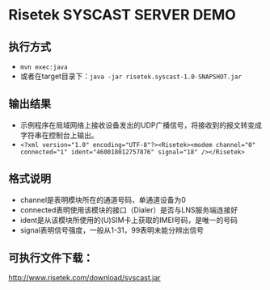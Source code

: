 # Risetek SYSCAST SERVER DEMO

## 执行方式
* ```mvn exec:java```
* 或者在target目录下：```java -jar risetek.syscast-1.0-SNAPSHOT.jar```

## 输出结果
* 示例程序在局域网络上接收设备发出的UDP广播信号，将接收到的报文转变成字符串在控制台上输出。
* ```<?xml version="1.0" encoding="UTF-8"?><Risetek><modem channel="0" connected="1" ident="460018012757876" signal="18" /></Risetek>```

## 格式说明
* channel是表明模块所在的通道号码，单通道设备为0
* connected表明使用该模块的接口（Dialer）是否与LNS服务端连接好
* ident是从该模块所使用的(U)SIM卡上获取的IMEI号码，是唯一的号码
* signal表明信号强度，一般从1-31，99表明未能分辨出信号

## 可执行文件下载：
 http://www.risetek.com/download/syscast.jar
